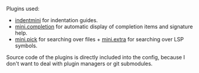 Plugins used:

- [indentmini](https://github.com/nvimdev/indentmini.nvim) for indentation guides.
- [mini.completion](https://github.com/echasnovski/mini.completion) for automatic display of
  completion items and signature help.
- [mini.pick](https://github.com/echasnovski/mini.pick) for searching over files +
  [mini.extra](https://github.com/echasnovski/mini.extra) for searching over LSP symbols.

Source code of the plugins is directly included into the config, because I don't want to deal with
plugin managers or git submodules.
